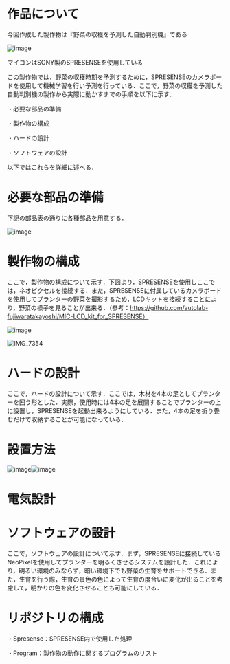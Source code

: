 # 作品について
今回作成した製作物は『野菜の収穫を予測した自動判別機』である

![image](https://github.com/Hoshino-coder/Book/assets/154045874/f4768797-0807-43c5-9eff-ff6afbdde5bf)

マイコンはSONY製のSPRESENSEを使用している

この製作物では，野菜の収穫時期を予測するために，SPRESENSEのカメラボードを使用して機械学習を行い予測を行っている．ここで，野菜の収穫を予測した自動判別機の製作から実際に動かすまでの手順を以下に示す．

・必要な部品の準備

・製作物の構成

・ハードの設計

・ソフトウェアの設計

以下ではこれらを詳細に述べる．

# 必要な部品の準備

下記の部品表の通りに各種部品を用意する．

![image](https://github.com/Hoshino-coder/Book/assets/154045874/cb7c5430-51b0-4a4f-9bf9-a88c850782bb)

# 製作物の構成

ここで，製作物の構成について示す．下図より，SPRESENSEを使用しここでは，ネオピクセルを接続する．また，SPRESENSEに付属しているカメラボードを使用してプランターの野菜を撮影するため，LCDキットを接続することにより，野菜の様子を見ることが出来る．（参考：https://github.com/autolab-fujiwaratakayoshi/MIC-LCD_kit_for_SPRESENSE）

![image](https://github.com/Hoshino-coder/Book/assets/154045874/66e36f39-efe9-47d4-903d-999e55a0375f)

![IMG_7354](https://github.com/Hoshino-coder/Book/assets/154045874/f975193f-f003-4774-81bd-c9bf53e06008)

# ハードの設計

ここで，ハードの設計について示す．ここでは，木材を4本の足としてプランターを囲う形とした．実際，使用時には4本の足を展開することでプランターの上に設置し，SPRESENSEを起動出来るようにしている．また，4本の足を折り畳むだけで収納することが可能になっている．

 # 設置方法
![image](https://github.com/Hoshino-coder/Book/assets/154045874/e1c27cd8-d438-45a0-9f3f-430d4b0e9122)![image](https://github.com/Hoshino-coder/Book/assets/154045874/005e6187-af14-4a44-9358-ec9879fe2102)



# 電気設計

# ソフトウェアの設計

ここで，ソフトウェアの設計について示す．まず，SPRESENSEに接続しているNeoPixelを使用してプランターを明るくさせるシステムを設計した．これにより，明るい環境のみならず，暗い環境下でも野菜の生育をサポートできる．また，生育を行う際，生育の景色の色によって生育の度合いに変化が出ることを考慮して，明かりの色を変化させることも可能にしている．

# リポジトリの構成

・Spresense：SPRESENSE内で使用した処理

・Program：製作物の動作に関するプログラムのリスト
